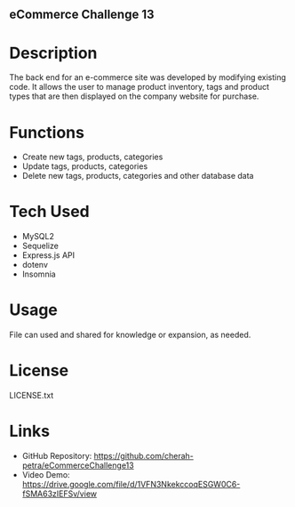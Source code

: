 ## eCommerce Challenge 13

# Description

The back end for an e-commerce site was developed by modifying existing code. It allows the user to manage product inventory, tags and product types that are then displayed on the company website for purchase. 

# Functions

- Create new tags, products, categories
- Update tags, products, categories
- Delete new tags, products, categories and other database data

# Tech Used

- MySQL2
- Sequelize
- Express.js API
- dotenv
- Insomnia

# Usage

File can used and shared for knowledge or expansion, as needed.

# License

LICENSE.txt

# Links

- GitHub Repository: https://github.com/cherah-petra/eCommerceChallenge13
- Video Demo: https://drive.google.com/file/d/1VFN3NkekccoqESGW0C6-fSMA63zIEFSv/view


